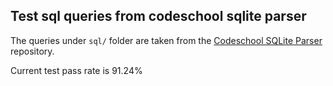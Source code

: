 ## Test sql queries from codeschool sqlite parser

The queries under `sql/` folder are taken from the [Codeschool SQLite Parser](https://github.com/codeschool/sqlite-parser/tree/master) repository.


Current test pass rate is 91.24%
